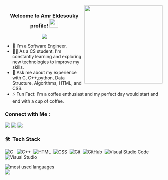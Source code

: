 
<img width="250" align="right" src="https://user-images.githubusercontent.com/77529535/104816402-097a5f80-5843-11eb-9d83-deadb3bb212c.gif?raw=true">

<h3 align="center">
  Welcome to Amr Eldesouky profile!
  <img src="https://media.giphy.com/media/hvRJCLFzcasrR4ia7z/giphy.gif" width="28">
</h3>

<!-- Typing SVG by DenverCoder1 - https://github.com/DenverCoder1/readme-typing-svg -->
<p align="center">
  <a href="https://github.com/DenverCoder1/readme-typing-svg"><img src="https://readme-typing-svg.herokuapp.com/?lines=Back-end%20web%20developer;Always%20learning%20new%20things&font=Fira%20Code&center=true&width=440&height=45&color=f75c7e&vCenter=true&size=22"></a>
</p> 

- 🏢 I'm a Software Engineer.
- 👨‍💻 As a CS student, I'm constantly learning and exploring new technologies to improve my skills.
- 💬 Ask me about my experience with C, C++,python, Data Structure, Algorithms, HTML, and CSS.
- ⚡ Fun Fact: I'm a coffee enthusiast and my perfect day would start and end with a cup of coffee.

### Connect with Me :

<a href="https://www.linkedin.com/in/mohammed-abdelaleem-b100992a3/" target="_blank"  title="My Linkedin Account"><img src="https://img.shields.io/badge/-Mohammed%20AbdElaleem-0077B5?style=for-the-badge&logo=Linkedin&logoColor=white"/></a>
<a href="https://www.facebook.com/profile.php?id=100084661462924&locale=ar_AR" target="_blank"  title="My Facebook Account"><img src="https://img.shields.io/badge/-Mohammed%20AbdElaleem-0077B5?style=for-the-badge&logo=Facebook&logoColor=white"/></a>
</a>
<a href="https://codeforces.com/profile/mohammed2222" target="_blank" title="My CodeForces Account"><img src="https://img.shields.io/badge/-Mohammed%20AbdElaleem-0077B5?style=for-the-badge&logo=Codeforces&logoColor=white"/></a>


### 🛠 &nbsp;Tech Stack
![C](https://img.shields.io/badge/-C-05122A?style=flat&logo)&nbsp;&nbsp;
![C++](https://img.shields.io/badge/-C++-05122A?style=flat&logo=c++)&nbsp;
![HTML](https://img.shields.io/badge/-HTML-05122A?style=flat&logo=HTML5)&nbsp;
![CSS](https://img.shields.io/badge/-CSS-05122A?style=flat&logo=CSS3&logoColor=1572B6)&nbsp;
![Git](https://img.shields.io/badge/-Git-05122A?style=flat&logo=git)&nbsp;
![GitHub](https://img.shields.io/badge/-GitHub-05122A?style=flat&logo=github)&nbsp;
![Visual Studio Code](https://img.shields.io/badge/-Visual%20Studio%20Code-05122A?style=flat&logo=visual-studio-code&logoColor=007ACC)&nbsp;
![Visual Studio](https://img.shields.io/badge/-Visual%20Studio-05122A?style=flat&logo=visual-studio&logoColor=007ACC)&nbsp;




<img align="left" src="https://github-readme-stats.vercel.app/api/top-langs?username=mohammedabdelaleem&show_icons=true&locale=en&layout=compact&theme=radical" alt="most used languages" />
<br>
<a href="https://komarev.com/ghpvc/?username=mohammedabdelaleem&style=for-the-badge">
    <img src="https://komarev.com/ghpvc/?username=mohammedabdelaleem&style=for-the-badge">
</a>
